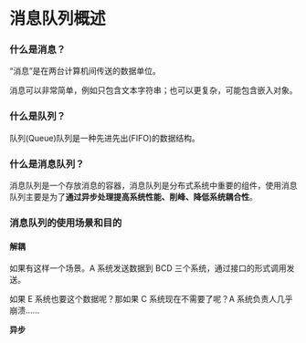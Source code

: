 # 消息队列概述



### 什么是消息？



“消息”是在两台计算机间传送的数据单位。

消息可以非常简单，例如只包含文本字符串；也可以更复杂，可能包含嵌入对象。



### 什么是队列？

队列(Queue)队列是一种先进先出(FIFO)的数据结构。



### 什么是消息队列？

消息队列是一个存放消息的容器，消息队列是分布式系统中重要的组件，使用消息队列主要是为了**通过异步处理提高系统性能、削峰、降低系统耦合性**。





### 消息队列的使用场景和目的



#### 解耦

如果有这样一个场景。A 系统发送数据到 BCD 三个系统，通过接口的形式调用发送。

如果 E 系统也要这个数据呢？那如果 C 系统现在不需要了呢？A 系统负责人几乎崩溃......





**异步**

